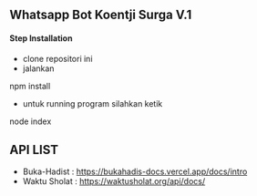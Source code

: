 ## Whatsapp Bot Koentji Surga V.1

#### Step Installation

- clone repositori ini
- jalankan

npm install

- untuk running program silahkan ketik

node index

## API LIST

- Buka-Hadist : https://bukahadis-docs.vercel.app/docs/intro
- Waktu Sholat : https://waktusholat.org/api/docs/

```

```
